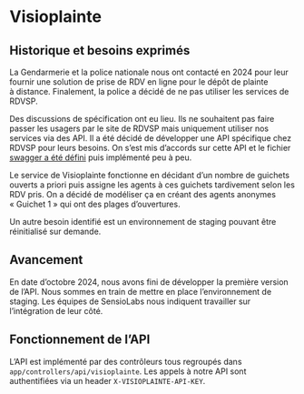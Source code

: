 # Visioplainte

## Historique et besoins exprimés

La Gendarmerie et la police nationale nous ont contacté en 2024 pour leur fournir une solution de prise de RDV en ligne pour le dépôt de plainte à distance.
Finalement, la police a décidé de ne pas utiliser les services de RDVSP.

Des discussions de spécification ont eu lieu.
Ils ne souhaitent pas faire passer les usagers par le site de RDVSP mais uniquement utiliser nos services via des API.
Il a été décidé de développer une API spécifique chez RDVSP pour leurs besoins.
On s’est mis d’accords sur cette API et le fichier [swagger a été défini](https://rdv.anct.gouv.fr/api-docs/index.html?urls.primaryName=Documentation%20API%20pour%20Visioplainte) puis implémenté peu à peu.

Le service de Visioplainte fonctionne en décidant d’un nombre de guichets ouverts a priori puis assigne les agents à ces guichets tardivement selon les RDV pris.
On a décidé de modéliser ça en créant des agents anonymes « Guichet 1 » qui ont des plages d’ouvertures.

Un autre besoin identifié est un environnement de staging pouvant être réinitialisé sur demande.

## Avancement

En date d’octobre 2024, nous avons fini de développer la première version de l’API.
Nous sommes en train de mettre en place l’environnement de staging.
Les équipes de SensioLabs nous indiquent travailler sur l’intégration de leur côté.

## Fonctionnement de l’API

L’API est implémenté par des contrôleurs tous regroupés dans `app/controllers/api/visioplainte`.
Les appels à notre API sont authentifiées via un header `X-VISIOPLAINTE-API-KEY`.
